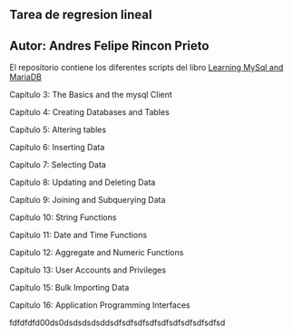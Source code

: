 ## Tarea de regresion lineal

## Autor: Andres Felipe Rincon Prieto

El repositorio contiene los diferentes scripts del libro  [Learning MySql and MariaDB](http://libgen.rs/book/index.php?md5=E876E4736BA9C08E04F951299B475728)

Capítulo 3: The Basics and the mysql Client

Capítulo 4: Creating Databases and Tables

Capítulo 5: Altering tables

Capítulo 6: Inserting Data

Capítulo 7: Selecting Data

Capítulo 8: Updating and Deleting Data

Capítulo 9: Joining and Subquerying Data

Capítulo 10: String Functions

Capítulo 11: Date and Time Functions

Capítulo 12: Aggregate and Numeric Functions

Capítulo 13: User Accounts and Privileges

Capítulo 15: Bulk Importing Data

Capítulo 16: Application Programming Interfaces



fdfdfdfd00ds0dsdsdsdsddsdfsdfsdfsdfsdfsdfsdfsdfsdfsd
